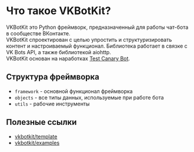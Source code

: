 # Что такое VKBotKit?

VKBotKit это Python фреймворк, предназначенный для работы чат-бота в сообществе ВКонтакте.  
VKBotKit спроектирован с целью упростить и структуризировать контент и настроиваемый функционал. Библиотека работает в связке с VK Bots API, а также библиотекой aiohttp.  
VKBotKit основан на наработках [Test Canary Bot](https://github.com/kensoi/pycanarykit).

## Структура фреймворка

* `framework` - основной функционал фреймворка
* `objects` - все типы данных, используемые при работе бота
* `utils` - рабочие инструменты

## Полезные ссылки

* [vkbotkit/template](https://github.com/vkbotkit/template/tree/v1.2)
* [vkbotkit/examples](https://github.com/vkbotkit/examples/tree/v1.2)